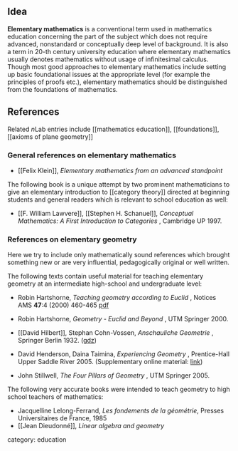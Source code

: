 ## Idea

__Elementary mathematics__ is a conventional term used in mathematics education concerning the part of the subject which does not require advanced, nonstandard or conceptually deep level of background. 
It is also a term in 20-th century university education where elementary mathematics usually denotes mathematics without usage of infinitesimal calculus. Though most good approaches to elementary mathematics include setting up basic foundational issues at the appropriate level (for example the principles of proofs etc.), elementary mathematics should be distinguished from the foundations of mathematics. 

## References

Related $n$Lab entries include [[mathematics education]], [[foundations]], [[axioms of plane geometry]]

### General references on elementary mathematics

* [[Felix Klein]], _Elementary mathematics from an advanced standpoint_

The following book is a unique attempt by two prominent mathematicians to give an elementary introduction to [[category theory]] directed at beginning students and general readers which is relevant to school education as well:

* [[F. William Lawvere]], [[Stephen H. Schanuel]], _Conceptual Mathematics: A First Introduction to Categories_ , Cambridge UP 1997.


### References on elementary geometry

Here we try to include only mathematically sound references which brought something new or are very influential, pedagogically original or well written. 

The following texts contain useful material for teaching elementary geometry at an intermediate high-school and undergraduate level:

* Robin Hartshorne, _Teaching geometry according to Euclid_ , Notices AMS __47__:4 (2000) 460-465 [pdf](http://www.ams.org/notices/200004/fea-hartshorne.pdf)

* Robin Hartshorne, _Geometry - Euclid and Beyond_ , UTM Springer 2000.

* [[David Hilbert]], Stephan Cohn-Vossen, _Anschauliche Geometrie_ , Springer Berlin 1932. ([gdz](http://gdz.sub.uni-goettingen.de/dms/load/toc/?PID=PPN379425343))

* David Henderson, Daina Taimina, _Experiencing Geometry_ , Prentice-Hall Upper Saddle River 2005. (Supplementary online material: [link](http://www.math.cornell.edu/~henderson/ExpGeom/ExpGeomSuppl.html))

* John Stillwell, _The Four Pillars of Geometry_ , UTM Springer 2005.

The following very accurate books were intended to teach geometry to high school teachers of mathematics:

* Jacquelline Lelong-Ferrand, _Les fondements de la g&#233;om&#233;trie_, Presses Universitaires de France, 1985
* [[Jean Dieudonné]], _Linear algebra and geometry_

category: education